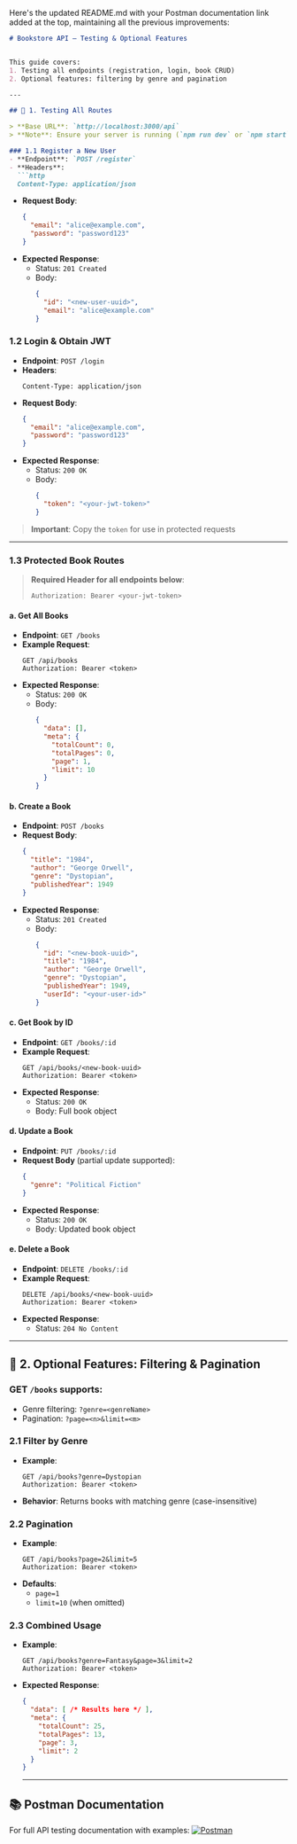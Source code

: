Here's the updated README.md with your Postman documentation link added at the top, maintaining all the previous improvements:

```markdown
# Bookstore API — Testing & Optional Features


This guide covers:
1. Testing all endpoints (registration, login, book CRUD)
2. Optional features: filtering by genre and pagination

---

## 🧪 1. Testing All Routes

> **Base URL**: `http://localhost:3000/api`  
> **Note**: Ensure your server is running (`npm run dev` or `npm start`)

### 1.1 Register a New User
- **Endpoint**: `POST /register`
- **Headers**:
  ```http
  Content-Type: application/json
  ```
- **Request Body**:
  ```json
  {
    "email": "alice@example.com",
    "password": "password123"
  }
  ```
- **Expected Response**:
  - Status: `201 Created`
  - Body:
    ```json
    {
      "id": "<new-user-uuid>",
      "email": "alice@example.com"
    }
    ```

### 1.2 Login & Obtain JWT
- **Endpoint**: `POST /login`
- **Headers**:
  ```http
  Content-Type: application/json
  ```
- **Request Body**:
  ```json
  {
    "email": "alice@example.com",
    "password": "password123"
  }
  ```
- **Expected Response**:
  - Status: `200 OK`
  - Body:
    ```json
    {
      "token": "<your-jwt-token>"
    }
    ```
> **Important**: Copy the `token` for use in protected requests

---

### 1.3 Protected Book Routes
> **Required Header for all endpoints below**:
> ```http
> Authorization: Bearer <your-jwt-token>
> ```

#### a. Get All Books
- **Endpoint**: `GET /books`
- **Example Request**:
  ```http
  GET /api/books
  Authorization: Bearer <token>
  ```
- **Expected Response**:
  - Status: `200 OK`
  - Body:
    ```json
    {
      "data": [],
      "meta": {
        "totalCount": 0,
        "totalPages": 0,
        "page": 1,
        "limit": 10
      }
    }
    ```

#### b. Create a Book
- **Endpoint**: `POST /books`
- **Request Body**:
  ```json
  {
    "title": "1984",
    "author": "George Orwell",
    "genre": "Dystopian",
    "publishedYear": 1949
  }
  ```
- **Expected Response**:
  - Status: `201 Created`
  - Body:
    ```json
    {
      "id": "<new-book-uuid>",
      "title": "1984",
      "author": "George Orwell",
      "genre": "Dystopian",
      "publishedYear": 1949,
      "userId": "<your-user-id>"
    }
    ```

#### c. Get Book by ID
- **Endpoint**: `GET /books/:id`
- **Example Request**:
  ```http
  GET /api/books/<new-book-uuid>
  Authorization: Bearer <token>
  ```
- **Expected Response**:
  - Status: `200 OK`
  - Body: Full book object

#### d. Update a Book
- **Endpoint**: `PUT /books/:id`
- **Request Body** (partial update supported):
  ```json
  {
    "genre": "Political Fiction"
  }
  ```
- **Expected Response**:
  - Status: `200 OK`
  - Body: Updated book object

#### e. Delete a Book
- **Endpoint**: `DELETE /books/:id`
- **Example Request**:
  ```http
  DELETE /api/books/<new-book-uuid>
  Authorization: Bearer <token>
  ```
- **Expected Response**:
  - Status: `204 No Content`

---

## 🔎 2. Optional Features: Filtering & Pagination

### GET `/books` supports:
- Genre filtering: `?genre=<genreName>`
- Pagination: `?page=<n>&limit=<m>`

### 2.1 Filter by Genre
- **Example**:
  ```http
  GET /api/books?genre=Dystopian
  Authorization: Bearer <token>
  ```
- **Behavior**: Returns books with matching genre (case-insensitive)

### 2.2 Pagination
- **Example**:
  ```http
  GET /api/books?page=2&limit=5
  Authorization: Bearer <token>
  ```
- **Defaults**: 
  - `page=1` 
  - `limit=10` (when omitted)

### 2.3 Combined Usage
- **Example**:
  ```http
  GET /api/books?genre=Fantasy&page=3&limit=2
  Authorization: Bearer <token>
  ```
- **Expected Response**:
  ```json
  {
    "data": [ /* Results here */ ],
    "meta": {
      "totalCount": 25,
      "totalPages": 13,
      "page": 3,
      "limit": 2
    }
  }
  ```

  ---

## 📚 Postman Documentation
For full API testing documentation with examples:
[![Postman](https://img.shields.io/badge/View_in_Postman-orange?logo=postman&style=for-the-badge)](https://bearconnect-3881.postman.co/workspace/Bearconnect-Workspace~cdb786b7-36ce-4f4c-8c90-b5f3f84885ea/collection/42697506-b8d61268-20b5-41e6-86be-7beb02753c8b?action=share&creator=42697506)
```


